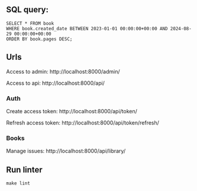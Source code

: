 ## SQL query:
```
SELECT * FROM book 
WHERE book.created_date BETWEEN 2023-01-01 00:00:00+00:00 AND 2024-08-29 00:00:00+00:00
ORDER BY book.pages DESC;
```

## Urls

Access to admin: http://localhost:8000/admin/

Access to api: http://localhost:8000/api/

### Auth

Create access token: http://localhost:8000/api/token/

Refresh access token: http://localhost:8000/api/token/refresh/

### Books

Manage issues: http://localhost:8000/api/library/


## Run linter

```
make lint
```